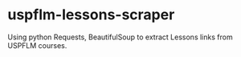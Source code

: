 # uspflm-lessons-scraper
Using python Requests, BeautifulSoup to extract Lessons links from USPFLM courses.
